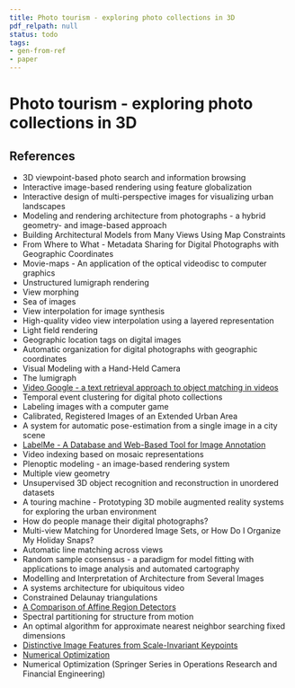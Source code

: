 ```yaml
---
title: Photo tourism - exploring photo collections in 3D
pdf_relpath: null
status: todo
tags:
- gen-from-ref
- paper
---
```


# Photo tourism - exploring photo collections in 3D

## References

- 3D viewpoint-based photo search and information browsing
- Interactive image-based rendering using feature globalization
- Interactive design of multi-perspective images for visualizing urban landscapes
- Modeling and rendering architecture from photographs - a hybrid geometry- and image-based approach
- Building Architectural Models from Many Views Using Map Constraints
- From Where to What - Metadata Sharing for Digital Photographs with Geographic Coordinates
- Movie-maps - An application of the optical videodisc to computer graphics
- Unstructured lumigraph rendering
- View morphing
- Sea of images
- View interpolation for image synthesis
- High-quality video view interpolation using a layered representation
- Light field rendering
- Geographic location tags on digital images
- Automatic organization for digital photographs with geographic coordinates
- Visual Modeling with a Hand-Held Camera
- The lumigraph
- [Video Google - a text retrieval approach to object matching in videos](./video-google-a-text-retrieval-approach-to-object-matching-in-videos.md)
- Temporal event clustering for digital photo collections
- Labeling images with a computer game
- Calibrated, Registered Images of an Extended Urban Area
- A system for automatic pose-estimation from a single image in a city scene
- [LabelMe - A Database and Web-Based Tool for Image Annotation](./labelme-a-database-and-web-based-tool-for-image-annotation.md)
- Video indexing based on mosaic representations
- Plenoptic modeling - an image-based rendering system
- Multiple view geometry
- Unsupervised 3D object recognition and reconstruction in unordered datasets
- A touring machine - Prototyping 3D mobile augmented reality systems for exploring the urban environment
- How do people manage their digital photographs?
- Multi-view Matching for Unordered Image Sets, or How Do I Organize My Holiday Snaps?
- Automatic line matching across views
- Random sample consensus - a paradigm for model fitting with applications to image analysis and automated cartography
- Modelling and Interpretation of Architecture from Several Images
- A systems architecture for ubiquitous video
- Constrained Delaunay triangulations
- [A Comparison of Affine Region Detectors](./a-comparison-of-affine-region-detectors.md)
- Spectral partitioning for structure from motion
- An optimal algorithm for approximate nearest neighbor searching fixed dimensions
- [Distinctive Image Features from Scale-Invariant Keypoints](./distinctive-image-features-from-scale-invariant-keypoints.md)
- [Numerical Optimization](./numerical-optimization.md)
- Numerical Optimization (Springer Series in Operations Research and Financial Engineering)
